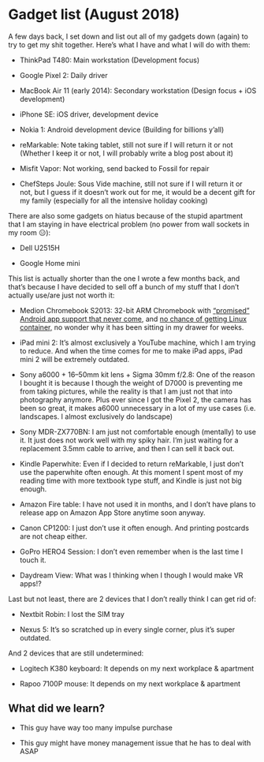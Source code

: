 
# Gadget list (August 2018)

A few days back, I set down and list out all of my gadgets down (again) to try to get my shit together. Here’s what I have and what I will do with them:

* ThinkPad T480: Main workstation (Development focus)

* Google Pixel 2: Daily driver

* MacBook Air 11 (early 2014): Secondary workstation (Design focus + iOS development)

* iPhone SE: iOS driver, development device

* Nokia 1: Android development device (Building for billions y’all)

* reMarkable: Note taking tablet, still not sure if I will return it or not (Whether I keep it or not, I will probably write a blog post about it)

* Misfit Vapor: Not working, send backed to Fossil for repair

* ChefSteps Joule: Sous Vide machine, still not sure if I will return it or not, but I guess if it doesn’t work out for me, it would be a decent gift for my family (especially for all the intensive holiday cooking)

There are also some gadgets on hiatus because of the stupid apartment that I am staying in have electrical problem (no power from wall sockets in my room 😑):

* Dell U2515H

* Google Home mini

This list is actually shorter than the one I wrote a few months back, and that’s because I have decided to sell off a bunch of my stuff that I don’t actually use/are just not worth it:

* Medion Chromebook S2013: 32-bit ARM Chromebook with [“promised” Android app support that never come](https://www.reddit.com/r/chromeos/comments/8q6gjm/its_mid2018_and_there_are_still_35_devices_with/), and [no chance of getting Linux container,](https://chromium.googlesource.com/chromiumos/docs/+/master/containers_and_vms.md#32_bit-ARM-CPUs) no wonder why it has been sitting in my drawer for weeks.

* iPad mini 2: It’s almost exclusively a YouTube machine, which I am trying to reduce. And when the time comes for me to make iPad apps, iPad mini 2 will be extremely outdated.

* Sony a6000 + 16–50mm kit lens + Sigma 30mm f/2.8: One of the reason I bought it is because I though the weight of D7000 is preventing me from taking pictures, while the reality is that I am just not that into photography anymore. Plus ever since I got the Pixel 2, the camera has been so great, it makes a6000 unnecessary in a lot of my use cases (i.e. landscapes. I almost exclusively do landscape)

* Sony MDR-ZX770BN: I am just not comfortable enough (mentally) to use it. It just does not work well with my spiky hair. I’m just waiting for a replacement 3.5mm cable to arrive, and then I can sell it back out.

* Kindle Paperwhite: Even if I decided to return reMarkable, I just don’t use the paperwhite often enough. At this moment I spent most of my reading time with more textbook type stuff, and Kindle is just not big enough.

* Amazon Fire table: I have not used it in months, and I don’t have plans to release app on Amazon App Store anytime soon anyway.

* Canon CP1200: I just don’t use it often enough. And printing postcards are not cheap either.

* GoPro HERO4 Session: I don’t even remember when is the last time I touch it.

* Daydream View: What was I thinking when I though I would make VR apps!?

Last but not least, there are 2 devices that I don’t really think I can get rid of:

* Nextbit Robin: I lost the SIM tray

* Nexus 5: It’s so scratched up in every single corner, plus it’s super outdated.

And 2 devices that are still undetermined:

* Logitech K380 keyboard: It depends on my next workplace & apartment

* Rapoo 7100P mouse: It depends on my next workplace & apartment

## What did we learn?

* This guy have way too many impulse purchase

* This guy might have money management issue that he has to deal with ASAP
